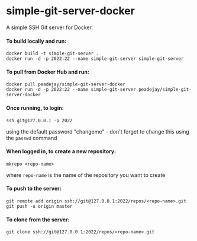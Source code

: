 # simple-git-server-docker
A simple SSH Git server for Docker.

#### To build locally and run:
```
docker build -t simple-git-server .
docker run -d -p 2022:22 --name simple-git-server simple-git-server
```

#### To pull from Docker Hub and run:
```
docker pull peadejay/simple-git-server-docker
docker run -d -p 2022:22 --name simple-git-server peadejay/simple-git-server-docker
```

#### Once running, to login:
```
ssh git@127.0.0.1 -p 2022
```
using the default password "changeme" - don't forget to change this using the ```passwd``` command

#### When logged in, to create a new repository:
```
mkrepo <repo-name>
```
where ```repo-name``` is the name of the repository you want to create

#### To push to the server:
```
git remote add origin ssh://git@127.0.0.1:2022/repos/<repo-name>.git
git push -u origin master
```

#### To clone from the server:
```
git clone ssh://git@127.0.0.1:2022/repos/<repo-name>.git
```

